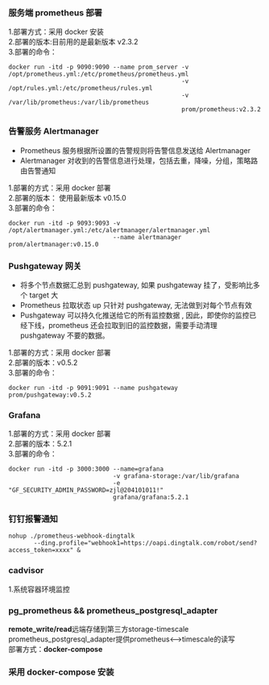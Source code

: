 ### 服务端 prometheus 部署
1.部署方式：采用 docker 安装  
2.部署的版本:目前用的是最新版本 v2.3.2  
3.部署的命令：

```
docker run -itd -p 9090:9090 --name prom_server -v /opt/prometheus.yml:/etc/prometheus/prometheus.yml 
                                                -v /opt/rules.yml:/etc/prometheus/rules.yml 
                                                -v /var/lib/prometheus:/var/lib/prometheus 
                                                prom/prometheus:v2.3.2
```  
### 告警服务 Alertmanager
* Prometheus 服务根据所设置的告警规则将告警信息发送给 Alertmanager
* Alertmanager 对收到的告警信息进行处理，包括去重，降噪，分组，策略路由告警通知

1.部署的方式：采用 docker 部署  
2.部署的版本： 使用最新版本 v0.15.0  
3.部署的命令： 
```
docker run -itd -p 9093:9093 -v /opt/alertmanager.yml:/etc/alertmanager/alertmanager.yml 
                             --name alertmanager prom/alertmanager:v0.15.0
```  

### Pushgateway 网关  
* 将多个节点数据汇总到 pushgateway, 如果 pushgateway 挂了，受影响比多个 target 大
* Prometheus 拉取状态 up 只针对 pushgateway, 无法做到对每个节点有效
* Pushgateway 可以持久化推送给它的所有监控数据 , 因此，即使你的监控已经下线，prometheus 还会拉取到旧的监控数据，需要手动清理 pushgateway 不要的数据。  

1.部署的方式：采用 docker 部署  
2.部署的版本：v0.5.2  
3.部署的命令：
```
docker run -itd -p 9091:9091 --name pushgateway prom/pushgateway:v0.5.2

```  

### Grafana  
1.部署的方式：采用 docker 部署  
2.部署的版本：5.2.1  
3.部署的命令：
```
docker run -itd -p 3000:3000 --name=grafana 
                             -v grafana-storage:/var/lib/grafana 
                             -e "GF_SECURITY_ADMIN_PASSWORD=zjl@204101011!" 
                             grafana/grafana:5.2.1
```  

### 钉钉报警通知  
```
nohup ./prometheus-webhook-dingtalk 
       --ding.profile="webhook1=https://oapi.dingtalk.com/robot/send?access_token=xxxx" &

```

### cadvisor
1.系统容器环境监控

### pg_prometheus && prometheus_postgresql_adapter
**remote_write/read**远端存储到第三方storage-timescale  
prometheus_postgresql_adapter提供prometheus<-->timescale的读写  
部署方式：**docker-compose**

### 采用 docker-compose 安装
